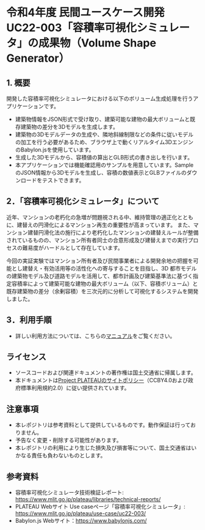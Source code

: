 # 令和4年度 民間ユースケース開発　UC22-003「容積率可視化シミュレータ」の成果物（Volume Shape Generator）


## 1. 概要
開発した容積率可視化シミュレータにおける以下のボリューム生成処理を行うアプリケーションです。
* 建築物情報をJSON形式で受け取り、建築可能な建物の最大ボリュームと既存建築物の差分を3Dモデルを生成します。
* 建築物の3Dモデルデータの生成や、隣地斜線制限などの条件に従いモデルの加工を行う必要があるため、ブラウザ上で動くリアルタイム3DエンジンのBabylon.jsを使用しています。
* 生成した3Dモデルから、容積値の算出とGLB形式の書き出しを行います。
* 本アプリケーションでは機能確認用のサンプルを用意しています。SampleのJSON情報から3Dモデルを生成し、容積の数値表示とGLBファイルのダウンロードをテストできます。

## 2．「容積率可視化シミュレータ」について
近年、マンションの老朽化の急増が問題視される中、維持管理の適正化とともに、建替えの円滑化によるマンション再生の重要性が高まっています。
また、マンション建替円滑化法の施行により老朽化したマンションの建替えルールが整備されているものの、マンション所有者同士の合意形成及び建替えまでの実行プロセスの難易度がハードルとして存在しています。

今回の実証実験ではマンション所有者及び民間事業者による開発余地の把握を可能とし建替え・有効活用等の活性化への寄与することを目指し、3D 都市モデルの建築物モデル及び道路モデルを活用して、都市計画及び建築基準法に基づく指定容積率によって建築可能な建物の最大ボリューム（以下、容積ボリューム）と既存建築物の差分（余剰容積）を三次元的に分析して可視化するシステムを開発しました。

## 3．利用手順

* 詳しい利用方法については、こちらの[マニュアル](https://project-plateau.github.io/UC22-003-Volume-Shape-Generator/index.html)をご覧ください。

## ライセンス <!-- 定型文のため変更しない -->
* ソースコードおよび関連ドキュメントの著作権は国土交通省に帰属します。
* 本ドキュメントは[Project PLATEAUのサイトポリシー](https://www.mlit.go.jp/plateau/site-policy/)（CCBY4.0および政府標準利用規約2.0）に従い提供されています。

## 注意事項 <!-- 定型文のため変更しない -->

* 本レポジトリは参考資料として提供しているものです。動作保証は行っておりません。
* 予告なく変更・削除する可能性があります。
* 本レポジトリの利用により生じた損失及び損害等について、国土交通省はいかなる責任も負わないものとします。

## 参考資料　 <!-- 各リンクは納品時に更新 -->
* 容積率可視化シミュレータ技術検証レポート: https://www.mlit.go.jp/plateau/libraries/technical-reports/
*  PLATEAU Webサイト Use caseページ「容積率可視化シミュレータ」: https://www.mlit.go.jp/plateau/use-case/uc22-003/
* Babylon.js Webサイト：https://www.babylonjs.com/

